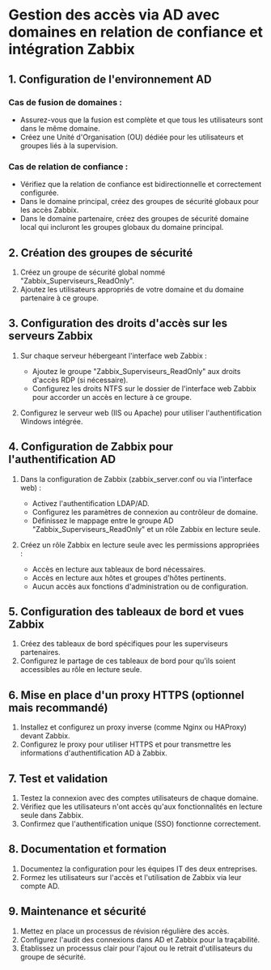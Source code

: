 # Gestion des accès via AD avec domaines en relation de confiance et intégration Zabbix

## 1. Configuration de l'environnement AD

### Cas de fusion de domaines :
- Assurez-vous que la fusion est complète et que tous les utilisateurs sont dans le même domaine.
- Créez une Unité d'Organisation (OU) dédiée pour les utilisateurs et groupes liés à la supervision.

### Cas de relation de confiance :
- Vérifiez que la relation de confiance est bidirectionnelle et correctement configurée.
- Dans le domaine principal, créez des groupes de sécurité globaux pour les accès Zabbix.
- Dans le domaine partenaire, créez des groupes de sécurité domaine local qui incluront les groupes globaux du domaine principal.

## 2. Création des groupes de sécurité

1. Créez un groupe de sécurité global nommé "Zabbix_Superviseurs_ReadOnly".
2. Ajoutez les utilisateurs appropriés de votre domaine et du domaine partenaire à ce groupe.

## 3. Configuration des droits d'accès sur les serveurs Zabbix

1. Sur chaque serveur hébergeant l'interface web Zabbix :
   - Ajoutez le groupe "Zabbix_Superviseurs_ReadOnly" aux droits d'accès RDP (si nécessaire).
   - Configurez les droits NTFS sur le dossier de l'interface web Zabbix pour accorder un accès en lecture à ce groupe.

2. Configurez le serveur web (IIS ou Apache) pour utiliser l'authentification Windows intégrée.

## 4. Configuration de Zabbix pour l'authentification AD

1. Dans la configuration de Zabbix (zabbix_server.conf ou via l'interface web) :
   - Activez l'authentification LDAP/AD.
   - Configurez les paramètres de connexion au contrôleur de domaine.
   - Définissez le mappage entre le groupe AD "Zabbix_Superviseurs_ReadOnly" et un rôle Zabbix en lecture seule.

2. Créez un rôle Zabbix en lecture seule avec les permissions appropriées :
   - Accès en lecture aux tableaux de bord nécessaires.
   - Accès en lecture aux hôtes et groupes d'hôtes pertinents.
   - Aucun accès aux fonctions d'administration ou de configuration.

## 5. Configuration des tableaux de bord et vues Zabbix

1. Créez des tableaux de bord spécifiques pour les superviseurs partenaires.
2. Configurez le partage de ces tableaux de bord pour qu'ils soient accessibles au rôle en lecture seule.

## 6. Mise en place d'un proxy HTTPS (optionnel mais recommandé)

1. Installez et configurez un proxy inverse (comme Nginx ou HAProxy) devant Zabbix.
2. Configurez le proxy pour utiliser HTTPS et pour transmettre les informations d'authentification AD à Zabbix.

## 7. Test et validation

1. Testez la connexion avec des comptes utilisateurs de chaque domaine.
2. Vérifiez que les utilisateurs n'ont accès qu'aux fonctionnalités en lecture seule dans Zabbix.
3. Confirmez que l'authentification unique (SSO) fonctionne correctement.

## 8. Documentation et formation

1. Documentez la configuration pour les équipes IT des deux entreprises.
2. Formez les utilisateurs sur l'accès et l'utilisation de Zabbix via leur compte AD.

## 9. Maintenance et sécurité

1. Mettez en place un processus de révision régulière des accès.
2. Configurez l'audit des connexions dans AD et Zabbix pour la traçabilité.
3. Établissez un processus clair pour l'ajout ou le retrait d'utilisateurs du groupe de sécurité.